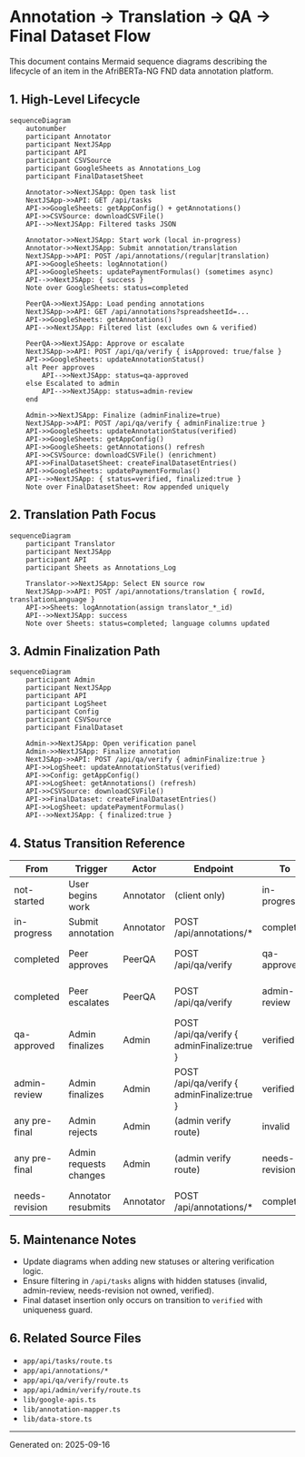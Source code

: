 # Annotation → Translation → QA → Final Dataset Flow

This document contains Mermaid sequence diagrams describing the lifecycle of an item in the AfriBERTa-NG FND data annotation platform.

## 1. High-Level Lifecycle
```mermaid
sequenceDiagram
    autonumber
    participant Annotator
    participant NextJSApp
    participant API
    participant CSVSource
    participant GoogleSheets as Annotations_Log
    participant FinalDatasetSheet

    Annotator->>NextJSApp: Open task list
    NextJSApp->>API: GET /api/tasks
    API->>GoogleSheets: getAppConfig() + getAnnotations()
    API->>CSVSource: downloadCSVFile()
    API-->>NextJSApp: Filtered tasks JSON

    Annotator->>NextJSApp: Start work (local in-progress)
    Annotator->>NextJSApp: Submit annotation/translation
    NextJSApp->>API: POST /api/annotations/(regular|translation)
    API->>GoogleSheets: logAnnotation()
    API->>GoogleSheets: updatePaymentFormulas() (sometimes async)
    API-->>NextJSApp: { success }
    Note over GoogleSheets: status=completed

    PeerQA->>NextJSApp: Load pending annotations
    NextJSApp->>API: GET /api/annotations?spreadsheetId=...
    API->>GoogleSheets: getAnnotations()
    API-->>NextJSApp: Filtered list (excludes own & verified)

    PeerQA->>NextJSApp: Approve or escalate
    NextJSApp->>API: POST /api/qa/verify { isApproved: true/false }
    API->>GoogleSheets: updateAnnotationStatus()
    alt Peer approves
        API-->>NextJSApp: status=qa-approved
    else Escalated to admin
        API-->>NextJSApp: status=admin-review
    end

    Admin->>NextJSApp: Finalize (adminFinalize=true)
    NextJSApp->>API: POST /api/qa/verify { adminFinalize:true }
    API->>GoogleSheets: updateAnnotationStatus(verified)
    API->>GoogleSheets: getAppConfig()
    API->>GoogleSheets: getAnnotations() refresh
    API->>CSVSource: downloadCSVFile() (enrichment)
    API->>FinalDatasetSheet: createFinalDatasetEntries()
    API->>GoogleSheets: updatePaymentFormulas()
    API-->>NextJSApp: { status=verified, finalized:true }
    Note over FinalDatasetSheet: Row appended uniquely
```

## 2. Translation Path Focus
```mermaid
sequenceDiagram
    participant Translator
    participant NextJSApp
    participant API
    participant Sheets as Annotations_Log

    Translator->>NextJSApp: Select EN source row
    NextJSApp->>API: POST /api/annotations/translation { rowId, translationLanguage }
    API->>Sheets: logAnnotation(assign translator_*_id)
    API-->>NextJSApp: success
    Note over Sheets: status=completed; language columns updated
```

## 3. Admin Finalization Path
```mermaid
sequenceDiagram
    participant Admin
    participant NextJSApp
    participant API
    participant LogSheet
    participant Config
    participant CSVSource
    participant FinalDataset

    Admin->>NextJSApp: Open verification panel
    Admin->>NextJSApp: Finalize annotation
    NextJSApp->>API: POST /api/qa/verify { adminFinalize:true }
    API->>LogSheet: updateAnnotationStatus(verified)
    API->>Config: getAppConfig()
    API->>LogSheet: getAnnotations() (refresh)
    API->>CSVSource: downloadCSVFile()
    API->>FinalDataset: createFinalDatasetEntries()
    API->>LogSheet: updatePaymentFormulas()
    API-->>NextJSApp: { finalized:true }
```

## 4. Status Transition Reference
| From | Trigger | Actor | Endpoint | To | Notes |
|------|---------|-------|----------|----|-------|
| not-started | User begins work | Annotator | (client only) | in-progress | Local state only |
| in-progress | Submit annotation | Annotator | POST /api/annotations/* | completed | Logged to sheet |
| completed | Peer approves | PeerQA | POST /api/qa/verify | qa-approved | Sets verifiedBy (QA) |
| completed | Peer escalates | PeerQA | POST /api/qa/verify | admin-review | QA comments retained |
| qa-approved | Admin finalizes | Admin | POST /api/qa/verify { adminFinalize:true } | verified | Final dataset append |
| admin-review | Admin finalizes | Admin | POST /api/qa/verify { adminFinalize:true } | verified | Handles escalation |
| any pre-final | Admin rejects | Admin | (admin verify route) | invalid | Hidden from list |
| any pre-final | Admin requests changes | Admin | (admin verify route) | needs-revision | Only original annotator sees |
| needs-revision | Annotator resubmits | Annotator | POST /api/annotations/* | completed | Re-enters QA cycle |

## 5. Maintenance Notes
- Update diagrams when adding new statuses or altering verification logic.
- Ensure filtering in `/api/tasks` aligns with hidden statuses (invalid, admin-review, needs-revision not owned, verified).
- Final dataset insertion only occurs on transition to `verified` with uniqueness guard.

## 6. Related Source Files
- `app/api/tasks/route.ts`
- `app/api/annotations/*`
- `app/api/qa/verify/route.ts`
- `app/api/admin/verify/route.ts`
- `lib/google-apis.ts`
- `lib/annotation-mapper.ts`
- `lib/data-store.ts`

---
Generated on: 2025-09-16
